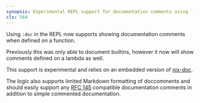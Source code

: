 ```yaml
---
synopsis: Experimental REPL support for documentation comments using `:doc`
cls: 564
---
```


Using `:doc` in the REPL now supports showing documentation comments when defined on a function.

Previously this was only able to document builtins, however it now will show comments defined on a lambda as well.

This support is experimental and relies on an embedded version of [nix-doc](https://github.com/lf-/nix-doc).

The logic also supports limited Markdown formatting of doccomments and should easily support any [RFC 145](https://github.com/NixOS/rfcs/blob/master/rfcs/0145-doc-strings.md)
compatible documentation comments in addition to simple commented documentation.
